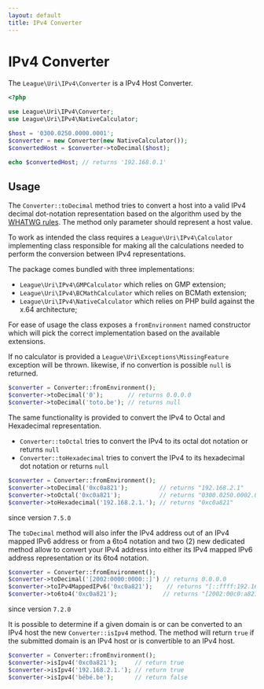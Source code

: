 ```yaml
---
layout: default
title: IPv4 Converter
---
```


IPv4 Converter
=======

The `League\Uri\IPv4\Converter` is a IPv4 Host Converter.

```php
<?php

use League\Uri\IPv4\Converter;
use League\Uri\IPv4\NativeCalculator;

$host = '0300.0250.0000.0001';
$converter = new Converter(new NativeCalculator());
$convertedHost = $converter->toDecimal($host);

echo $convertedHost; // returns '192.168.0.1'
```

Usage
--------

The `Converter::toDecimal` method tries to convert a host into a valid IPv4 decimal dot-notation
representation based on the algorithm used by the [WHATWG rules](https://url.spec.whatwg.org/#concept-ipv4-parser).
The method only parameter should represent a host value.

To work as intended the class requires a `League\Uri\IPv4\Calculator` implementing class 
responsible for making all the calculations needed to perform the conversion between
IPv4 representations.

The package comes bundled with three implementations:

- `League\Uri\IPv4\GMPCalculator` which relies on GMP extension;
- `League\Uri\IPv4\BCMathCalculator` which relies on BCMath extension;
- `League\Uri\IPv4\NativeCalculator` which relies on PHP build against the x.64 architecture;

For ease of usage the class exposes a `fromEnvironment` named constructor which 
will pick the correct implementation based on the available extensions. 

If no calculator is provided a `League\Uri\Exceptions\MissingFeature` exception will be thrown. likewise,
if no convertion is possible `null` is returned.

```php
$converter = Converter::fromEnvironment();
$converter->toDecimal('0');       // returns 0.0.0.0
$converter->toDecimal('toto.be'); // returns null
```

The same functionality is provided to convert the IPv4 to Octal and Hexadecimal representation.

- `Converter::toOctal` tries to convert the IPv4 to its octal dot notation or returns `null`
- `Converter::toHexadecimal` tries to convert the IPv4 to its hexadecimal dot notation or returns `null`

```php
$converter = Converter::fromEnvironment();
$converter->toDecimal('0xc0a821');         // returns "192.168.2.1"
$converter->toOctal('0xc0a821');           // returns "0300.0250.0002.0001"
$converter->toHexadecimal('192.168.2.1.'); // returns "0xc0a821"
```

<p class="message-notice">since version <code>7.5.0</code></p>

The `toDecimal` method will also infer the IPv4 address out of an IPv4 mapped IPv6 address or
from a 6to4 notation and two (2) new dedicated method allow to convert your IPv4 address into
either its IPv4 mapped IPv6 address representation or its 6to4 notation.

```php
$converter = Converter::fromEnvironment();
$converter->toDecimal('[2002:0000:0000::]') // returns 0.0.0.0
$converter->toIPv4MappedIPv6('0xc0a821');    // returns "[::ffff:192.168.2.1]"
$converter->to6to4('0xc0a821');             // returns "[2002:00c0:a821::]"
```


<p class="message-notice">since version <code>7.2.0</code></p>

It is possible to determine if a given domain is or can be converted to an IPv4 host the new `Converter::isIpv4`
method. The method will return `true` if the submitted domain is an IPv4 host or is convertible to an IPv4 host.

```php
$converter = Converter::fromEnvironment();
$converter->isIpv4('0xc0a821');     // return true
$converter->isIpv4('192.168.2.1.'); // return true
$converter->isIpv4('bébé.be');      // return false
````
